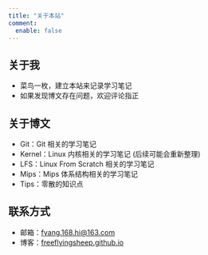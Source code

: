 ```yaml
---
title: "关于本站"
comment:
  enable: false
---
```


## 关于我

- 菜鸟一枚，建立本站来记录学习笔记
- 如果发现博文存在问题，欢迎评论指正

## 关于博文

- Git：Git 相关的学习笔记
- Kernel：Linux 内核相关的学习笔记 (后续可能会重新整理)
- LFS：Linux From Scratch 相关的学习笔记
- Mips：Mips 体系结构相关的学习笔记
- Tips：零散的知识点

## 联系方式

- 邮箱：fyang.168.hi@163.com
- 博客：[freeflyingsheep.github.io](https://freeflyingsheep.github.io/)
